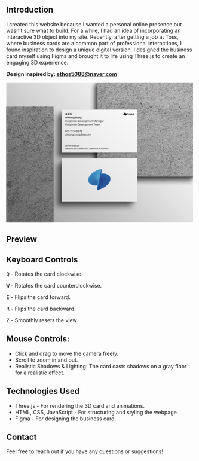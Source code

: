 ## Introduction

I created this website because I wanted a personal online presence but wasn’t sure what to build. For a while, I had an idea of incorporating an interactive 3D object into my site. Recently, after getting a job at Toss, where business cards are a common part of professional interactions, I found inspiration to design a unique digital version. I designed the business card myself using Figma and brought it to life using Three.js to create an engaging 3D experience.

**Design inspired by: ethos5088@naver.com**

<img src="/images4readme/original.jpg" alt="Inspo" width="500"/>

## Preview

## Keyboard Controls

<kbd>Q</kbd> - Rotates the card clockwise.

<kbd>W</kbd> - Rotates the card counterclockwise.

<kbd>E</kbd> - Flips the card forward.

<kbd>R</kbd> - Flips the card backward.

<kbd>Z</kbd> - Smoothly resets the view.

## Mouse Controls:

  - Click and drag to move the camera freely.
  - Scroll to zoom in and out.
  - Realistic Shadows & Lighting: The card casts shadows on a gray floor for a realistic effect.

## Technologies Used

  - Three.js - For rendering the 3D card and animations.
  - HTML, CSS, JavaScript - For structuring and styling the webpage.
  - Figma - For designing the business card.

## Contact

Feel free to reach out if you have any questions or suggestions!
